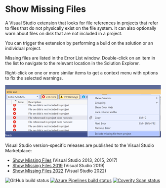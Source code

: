 # Show Missing Files

A Visual Studio extension that looks for file references in projects that refer to files that do not physically exist on the file system. It can also optionally warn about files on disk that are not included in a project.

You can trigger the extension by performing a build on the solution or an individual project.

Missing files are listed in the Error List window. Double-click on an item in the list to navigate to the relevant location in the Solution Explorer.

Right-click on one or more similar items to get a context menu with options to fix the selected warnings.

![Example](https://raw.githubusercontent.com/flcdrg/VsShowMissing/master/example.png)

Visual Studio version-specific releases are published to the Visual Studio Marketplace:

- [Show Missing Files](https://marketplace.visualstudio.com/items?itemName=DavidGardiner.ShowMissingFiles) (Visual Studio 2013, 2015, 2017)
- [Show Missing Files 2019](https://marketplace.visualstudio.com/items?itemName=DavidGardiner.ShowMissing2019) (Visual Studio 2019)
- [Show Missing Files 2022](https://marketplace.visualstudio.com/items?itemName=DavidGardiner.ShowMissing2022) (Visual Studio 2022)

![GitHub build status](https://github.com/flcdrg/VsShowMissing/workflows/CI/badge.svg)
[![Azure Pipelines build status](https://gardiner.visualstudio.com/Show%20Missing/_apis/build/status/flcdrg.VsShowMissing)](https://gardiner.visualstudio.com/Show%20Missing/_build/latest?definitionId=3)
[![Coverity Scan status](https://img.shields.io/coverity/scan/5748)](https://scan.coverity.com/projects/5748)
